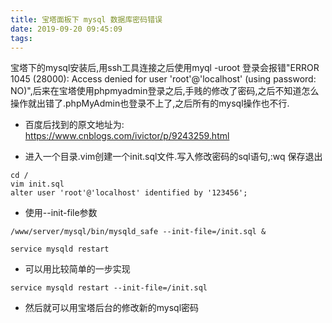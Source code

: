 ```yaml
---
title: 宝塔面板下 mysql 数据库密码错误
date: 2019-09-20 09:45:09
tags:
---
```

宝塔下的mysql安装后,用ssh工具连接之后使用myql -uroot 登录会报错"ERROR 1045 (28000): Access denied for user 'root'@'localhost' (using password: NO)",后来在宝塔使用phpmyadmin登录之后,手贱的修改了密码,之后不知道怎么操作就出错了.phpMyAdmin也登录不上了,之后所有的mysql操作也不行.

* 百度后找到的原文地址为: https://www.cnblogs.com/ivictor/p/9243259.html


*  进入一个目录.vim创建一个init.sql文件.写入修改密码的sql语句,:wq 保存退出
```
cd /
vim init.sql 
alter user 'root'@'localhost' identified by '123456';
```
* 使用--init-file参数
``` 
/www/server/mysql/bin/mysqld_safe --init-file=/init.sql &

service mysqld restart 
```
* 可以用比较简单的一步实现
``` 
service mysqld restart --init-file=/init.sql
```
* 然后就可以用宝塔后台的修改新的mysql密码

